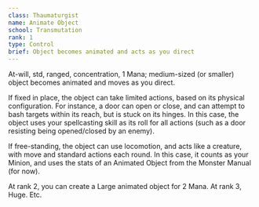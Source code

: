 ```yaml
---
class: Thaumaturgist
name: Animate Object
school: Transmutation
rank: 1
type: Control
brief: Object becomes animated and acts as you direct
---
```


At-will, std, ranged, concentration, 1 Mana; medium-sized (or smaller) object becomes animated and moves as you direct.

If fixed in place, the object can take limited actions, based on its physical configuration. For instance, a door can open or close, and can attempt to bash targets within its reach, but is stuck on its hinges. In this case, the object uses your spellcasting skill as its roll for all actions (such as a door resisting being opened/closed by an enemy).

If free-standing, the object can use locomotion, and acts like a creature, with move and standard actions each round. In this case, it counts as your Minion, and uses the stats of an Animated Object from the Monster Manual (for now).

At rank 2, you can create a Large animated object for 2 Mana. At rank 3, Huge. Etc.